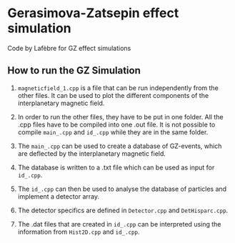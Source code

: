 Gerasimova-Zatsepin effect simulation
=====================================

Code by Lafèbre for GZ effect simulations


How to run the GZ Simulation
----------------------------

1. `magneticfield_1.cpp` is a file that can be run independently from
the other files. It can be used to plot the different components of the
interplanetary magnetic field.

2. In order to run the other files, they have to be put in one folder.
All the .cpp files have to be compiled into one .out file. It is not
possible to compile `main_.cpp` and `id_.cpp` while they are in the same
folder.

3. The `main_.cpp` can be used to create a database of GZ-events, which
are deflected by the interplanetary magnetic field.

4. The database is written to a .txt file which can be used as input for
`id_.cpp`.

5. The `id_.cpp` can then be used to analyse the database of particles
and implement a detector array.

6. The detector specifics are defined in `Detector.cpp` and
`DetHisparc.cpp`.

7. The .dat files that are created in `id_.cpp` can be interpreted using
the information from `Hist2D.cpp` and `id_.cpp`.
